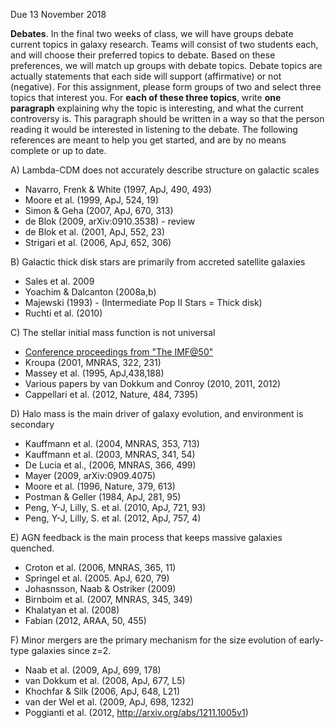 Due 13 November 2018

**Debates**. In the final two weeks of class, we will have groups debate current topics in galaxy research. Teams will consist of two students each, and will choose their preferred topics to debate. Based on these preferences, we will match up groups with debate topics. Debate topics are actually statements that each side will support (affirmative) or not (negative). For this assignment, please form groups of two and select three topics that interest you. For **each of these three topics**, write **one paragraph** explaining why the topic is interesting, and what the current controversy is. This paragraph should be written in a way so that the person reading it would be interested in listening to the debate. The following references are meant to help you get started, and are by no means complete or up to date.

A) Lambda-CDM does not accurately describe structure on galactic scales
  * Navarro, Frenk & White (1997, ApJ, 490, 493)
  * Moore et al. (1999, ApJ, 524, 19)
  * Simon & Geha (2007, ApJ, 670, 313)
  * de Blok (2009, arXiv:0910.3538) - review
  * de Blok et al. (2001, ApJ, 552, 23)
  * Strigari et al. (2006, ApJ, 652, 306)

B) Galactic thick disk stars are primarily from accreted satellite galaxies
  * Sales et al. 2009
  * Yoachim & Dalcanton (2008a,b)
  * Majewski (1993) - (Intermediate Pop II Stars = Thick disk)
  * Ruchti et al. (2010)

C) The stellar initial mass function is not universal
  * [Conference proceedings from "The IMF@50"](http://arxiv.org/find/astro-ph/1/co:+AND+50+AND+at+AND+The+IMF/0/1/0/all/0/1)
  * Kroupa (2001, MNRAS, 322, 231)
  * Massey et al. (1995, ApJ,438,188)
  * Various papers by van Dokkum and Conroy (2010, 2011, 2012)
  * Cappellari et al. (2012, Nature, 484, 7395)

D) Halo mass is the main driver of galaxy evolution, and environment is secondary
  * Kauffmann et al. (2004, MNRAS, 353, 713)
  * Kauffmann et al. (2003, MNRAS, 341, 54)
  * De Lucia et al., (2006, MNRAS, 366, 499)
  * Mayer (2009, arXiv:0909.4075)
  * Moore et al. (1996, Nature, 379, 613)
  * Postman & Geller (1984, ApJ, 281, 95)
  * Peng, Y-J, Lilly, S. et al. (2010,  ApJ, 721, 93)
  * Peng, Y-J, Lilly, S. et al. (2012, ApJ, 757, 4)

E) AGN feedback is the main process that keeps massive galaxies quenched.
  * Croton et al. (2006, MNRAS, 365, 11)
  * Springel et al. (2005. ApJ, 620, 79)
  * Johasnsson, Naab & Ostriker (2009)
  * Birnboim et al. (2007, MNRAS, 345, 349)
  * Khalatyan et al. (2008)
  * Fabian (2012, ARAA, 50, 455)

F) Minor mergers are the primary mechanism for the size evolution of early-type galaxies since z=2.
  * Naab et al. (2009, ApJ, 699, 178)
  * van Dokkum et al. (2008, ApJ, 677, L5)
  * Khochfar & Silk (2006, ApJ, 648, L21)
  * van der Wel et al. (2009, ApJ, 698, 1232)
  * Poggianti et al. (2012, http://arxiv.org/abs/1211.1005v1)
  
